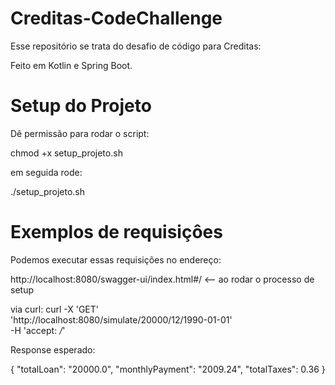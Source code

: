 # Creditas-CodeChallenge

Esse repositório se trata do desafio de código para Creditas:

Feito em Kotlin e Spring Boot.

# Setup do Projeto

Dê permissão para rodar o script:

chmod +x setup_projeto.sh

em seguida rode:

./setup_projeto.sh

# Exemplos de requisiçôes 

Podemos executar essas requisições no endereço:

http://localhost:8080/swagger-ui/index.html#/ <-- ao rodar o processo de setup

via curl: curl -X 'GET' \
          'http://localhost:8080/simulate/20000/12/1990-01-01' \
          -H 'accept: */*'

Response esperado:

{
  "totalLoan": "20000.0",
  "monthlyPayment": "2009.24",
  "totalTaxes": 0.36
}

